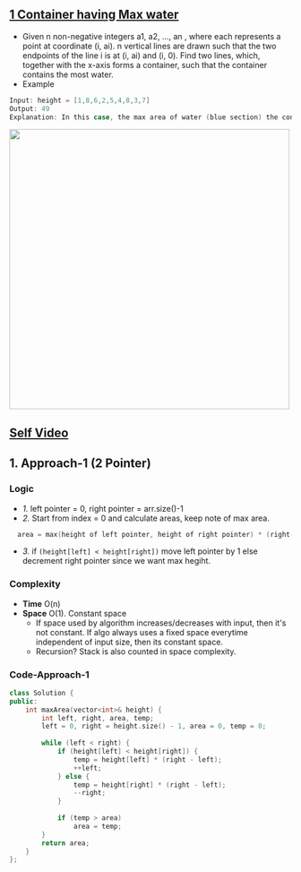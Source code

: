 ## [1 Container having Max water](https://leetcode.com/problems/container-with-most-water/)
- Given n non-negative integers a1, a2, ..., an , where each represents a point at coordinate (i, ai). n vertical lines are drawn such that the two endpoints of the line i is at (i, ai) and (i, 0). Find two lines, which, together with the x-axis forms a container, such that the container contains the most water.
- Example
```c
Input: height = [1,8,6,2,5,4,8,3,7]
Output: 49
Explanation: In this case, the max area of water (blue section) the container can contain is 49.
```

<img src="https://s3-lc-upload.s3.amazonaws.com/uploads/2018/07/17/question_11.jpg"  width="500" />

## [Self Video](https://youtu.be/rH7AOvO2Hn0)

## 1. Approach-1 (2 Pointer)
### Logic
- *1.* left pointer = 0, right pointer = arr.size()-1
- *2.* Start from index = 0 and calculate areas, keep note of max area.
```c
  area = max(height of left pointer, height of right pointer) * (right-left)
```
- *3.* if `(height[left] < height[right])` move left pointer by 1 else decrement right pointer since we want max hegiht.
### Complexity
- **Time** O(n)
- **Space** O(1). Constant space
  - If space used by algorithm increases/decreases with input, then it's not constant. If algo always uses a fixed space everytime independent of input size, then its constant space.
  - Recursion? Stack is also counted in space complexity.
### Code-Approach-1
```c++
class Solution {
public:
    int maxArea(vector<int>& height) {
        int left, right, area, temp;
        left = 0, right = height.size() - 1, area = 0, temp = 0;
        
        while (left < right) {
            if (height[left] < height[right]) {
                temp = height[left] * (right - left);
                ++left;
            } else {
                temp = height[right] * (right - left);
                --right;
            }
            
            if (temp > area)
                area = temp;
        }
        return area;
    }
};
```
